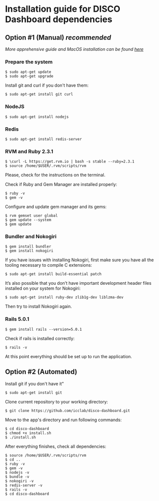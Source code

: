 # Installation guide for DISCO Dashboard dependencies

## Option #1 (Manual) *recommended*

*More apprehensive guide and MacOS installation can be found [here](http://railsapps.github.io/installing-rails.html)*

### Prepare the system
```
$ sudo apt-get update
$ sudo apt-get upgrade
```

Install git and curl if you don't have them:
```
$ sudo apt-get install git curl
```

### NodeJS
```
$ sudo apt-get install nodejs
```

### Redis
```
$ sudo apt-get install redis-server
```

### RVM and Ruby 2.3.1

```
$ \curl -L https://get.rvm.io | bash -s stable --ruby=2.3.1
$ source /home/$USER/.rvm/scripts/rvm
```
Please, check for the instructions on the terminal.

Check if Ruby and Gem Manager are installed properly:
```
$ ruby -v
$ gem -v
```

Configure and update gem manager and its gems:
```
$ rvm gemset user global
$ gem update --system
$ gem update
```

### Bundler and Nokogiri
```
$ gem install bundler
$ gem install nokogiri
```

If you have issues with installing Nokogiri, first make sure you have all the tooling necessary to compile C extensions:
```
$ sudo apt-get install build-essential patch
```

It’s also possible that you don’t have important development header files installed on your system for Nokogiri:
```
$ sudo apt-get install ruby-dev zlib1g-dev liblzma-dev
```

Then try to install Nokogiri again.

### Rails 5.0.1
```
$ gem install rails --version=5.0.1
```

Check if rails is installed correctly:
```
$ rails -v
```

At this point everything should be set up to run the application.

## Option #2 (Automated)

Install git if you don't have it"
```
$ sudo apt-get install git
```

Clone current repository to your working directory:
```
$ git clone https://github.com/icclab/disco-dashboard.git
```

Move to the app's directory and run following commands:
```
$ cd disco-dashboard
$ chmod +x install.sh
$ ./install.sh
```

After everything finishes, check all dependencies:
```
$ source /home/$USER/.rvm/scripts/rvm
$ cd ..
$ ruby -v
$ gem -v
$ nodejs -v
$ bundle -v
$ nokogiri -v
$ redis-server -v
$ rails -v
$ cd disco-dashboard
```
